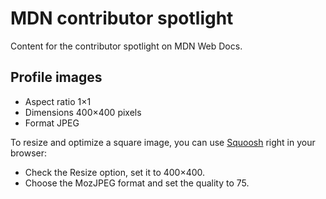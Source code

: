 # MDN contributor spotlight

Content for the contributor spotlight on MDN Web Docs.

## Profile images

- Aspect ratio 1×1
- Dimensions 400×400 pixels
- Format JPEG

To resize and optimize a square image, you can use [Squoosh](https://squoosh.app/) right in your browser:

- Check the Resize option, set it to 400×400.
- Choose the MozJPEG format and set the quality to 75.
